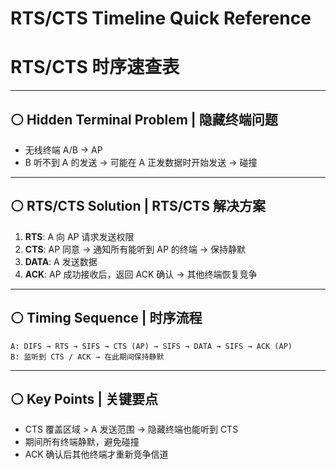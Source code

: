 # RTS/CTS Timeline Quick Reference  
# RTS/CTS 时序速查表

---

## ⚪ Hidden Terminal Problem | 隐藏终端问题
- 无线终端 A/B → AP  
- B 听不到 A 的发送 → 可能在 A 正发数据时开始发送 → 碰撞  

---

## ⚪ RTS/CTS Solution | RTS/CTS 解决方案
1. **RTS**: A 向 AP 请求发送权限  
2. **CTS**: AP 同意 → 通知所有能听到 AP 的终端 → 保持静默  
3. **DATA**: A 发送数据  
4. **ACK**: AP 成功接收后，返回 ACK 确认 → 其他终端恢复竞争  

---

## ⚪ Timing Sequence | 时序流程
```
A: DIFS → RTS → SIFS → CTS (AP) → SIFS → DATA → SIFS → ACK (AP)
B: 监听到 CTS / ACK → 在此期间保持静默
```

---

## ⚪ Key Points | 关键要点

- CTS 覆盖区域 > A 发送范围 → 隐藏终端也能听到 CTS
- 期间所有终端静默，避免碰撞
- ACK 确认后其他终端才重新竞争信道
